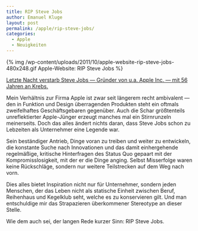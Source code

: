 ```yaml
---
title: RIP Steve Jobs
author: Emanuel Kluge
layout: post
permalink: /apple/rip-steve-jobs/
categories:
  - Apple
  - Neuigkeiten
---
```


{% img /wp-content/uploads/2011/10/apple-website-rip-steve-jobs-480x248.gif Apple-Website: RIP Steve Jobs %}

[Letzte Nacht verstarb Steve Jobs — Gründer von u.a. Apple Inc. — mit 56 Jahren an Krebs.](http://www.spiegel.de/netzwelt/web/0,1518,790187,00.html)

Mein Verhältnis zur Firma Apple ist zwar seit längerem recht ambivalent — den in Funktion und Design überragenden Produkten steht ein oftmals zweifelhaftes Geschäftsgebaren gegenüber. Auch die Schar größtenteils unreflektierter Apple-Jünger erzeugt manches mal ein Stirnrunzeln meinerseits. Doch das alles ändert nichts daran, dass Steve Jobs schon zu Lebzeiten als Unternehmer eine Legende war.

Sein beständiger Antrieb, Dinge voran zu treiben und weiter zu entwickeln, die konstante Suche nach Innovationen und das damit einhergehende regelmäßige, kritische Hinterfragen des Status Quo gepaart mit der Kompromisslosigkeit, mit der er die Dinge anging. Selbst Misserfolge waren keine Rückschläge, sondern nur weitere Teilstrecken auf dem Weg nach vorn.

Dies alles bietet Inspiration nicht nur für Unternehmer, sondern jeden Menschen, der das Leben nicht als statische Einheit zwischen Beruf, Reihenhaus und Kegelklub seht, welche es zu konservieren gilt. Und man entschuldige mir das Strapazieren überkommener Stereotype an dieser Stelle.

Wie dem auch sei, der langen Rede kurzer Sinn: RIP Steve Jobs.

